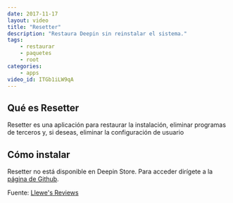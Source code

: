 ```yaml
---
date: 2017-11-17
layout: video
title: "Resetter"
description: "Restaura Deepin sin reinstalar el sistema."
tags:
    - restaurar
    - paquetes
    - root
categories:
    - apps
video_id: ITGb1iLW9qA
---
```

<!--more-->

## Qué es Resetter

Resetter es una aplicación para restaurar la instalación, eliminar programas de terceros y, si deseas, eliminar la configuración de usuario

## Cómo instalar

Resetter no está disponible en Deepin Store. Para acceder dirígete a la [página de Github](https://github.com/gaining/Resetter).

Fuente: [Llewe's Reviews](https://www.youtube.com/channel/UCDWZo5C8MtGA_ZoTCu4UJ7A)
